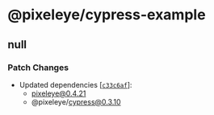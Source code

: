 # @pixeleye/cypress-example

## null

### Patch Changes

- Updated dependencies [[`c33c6af`](https://github.com/pixeleye-io/pixeleye/commit/c33c6afda32179210884db54a6520f4ca33c7d60)]:
  - pixeleye@0.4.21
  - @pixeleye/cypress@0.3.10
